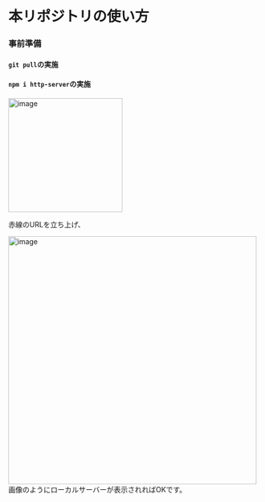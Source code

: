 # 本リポジトリの使い方

### 事前準備

#### `git pull`の実施


#### `npm i http-server`の実施

<img width="227" alt="image" src="https://user-images.githubusercontent.com/77530916/216873375-8e9d817c-b740-4e74-8470-e4db57fdddce.png">

赤線のURLを立ち上げ、

<img width="494" alt="image" src="https://user-images.githubusercontent.com/77530916/216873642-ad75a12d-ebca-4bba-90ce-93dcedb35cb3.png">
画像のようにローカルサーバーが表示されればOKです。
